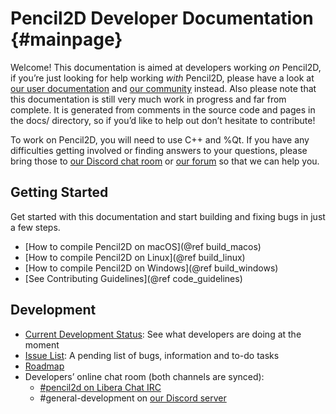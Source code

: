 Pencil2D Developer Documentation {#mainpage}
================================

Welcome! This documentation is aimed at developers working *on* Pencil2D, if you’re just looking for help working *with* Pencil2D, please have a look at [our user documentation](https://www.pencil2d.org/doc/) and [our community](https://www.pencil2d.org/community/) instead. Also please note that this documentation is still very much work in progress and far from complete. It is generated from comments in the source code and pages in the docs/ directory, so if you’d like to help out don’t hesitate to contribute!

To work on Pencil2D, you will need to use C++ and %Qt. If you have any difficulties getting involved or finding answers to your questions, please bring those to [our Discord chat room](https://discord.gg/8FxdV2g) or [our forum](https://discuss.pencil2d.org) so that we can help you.

## Getting Started

Get started with this documentation and start building and fixing bugs in just a few steps.

- [How to compile Pencil2D on macOS](@ref build_macos)
- [How to compile Pencil2D on Linux](@ref build_linux)
- [How to compile Pencil2D on Windows](@ref build_windows)
- [See Contributing Guidelines](@ref code_guidelines)

## Development

- [Current Development Status](https://github.com/pencil2d/pencil/projects/1): See what developers are doing at the moment
- [Issue List](https://github.com/pencil2d/pencil/issues/): A pending list of bugs, information and to-do tasks
- [Roadmap](https://github.com/pencil2d/pencil/issues/540)
- Developers’ online chat room (both channels are synced):
  - [\#pencil2d on Libera Chat IRC](https://web.libera.chat/#pencil2d)
  - \#general-development on [our Discord server](https://discord.gg/8FxdV2g)

